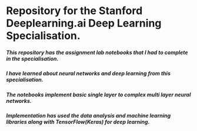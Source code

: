 # Repository for the Stanford Deeplearning.ai Deep Learning Specialisation.

##### This repository has the assignment lab notebooks that I had to complete in the specialisation.
##### I have learned about neural networks and deep learning from this specialisation.
##### The notebooks implement basic single layer to complex multi layer neural networks.
##### Implementation has used the data analysis and machine learning libraries along with TensorFlow(Keras) for deep learning.
